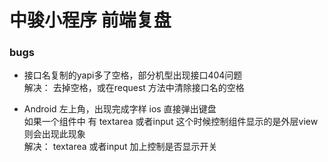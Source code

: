# 中骏小程序 前端复盘



### bugs
* 接口名复制的yapi多了空格，部分机型出现接口404问题<br>
  解决： 去掉空格，或在request 方法中清除接口名的空格

* Android 左上角，出现完成字样 ios 直接弹出键盘<br>
  如果一个组件中 有 textarea 或者input 这个时候控制组件显示的是外层view 则会出现此现象<br>
  解决： textarea 或者input 加上控制是否显示开关<br>